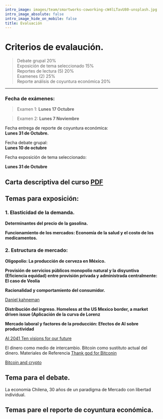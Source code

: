 ```yaml
---
intro_image: images/team/smartworks-coworking-cW4lLTavU80-unsplash.jpg
intro_image_absolute: false
intro_image_hide_on_mobile: false
title: Evaluación
---
```


# Criterios de evalaución.

> Debate grupal                                        20%    
> Exposición de tema seleccionado                      15%     
> Reportes  de lectura   (5)                           20%     
> Examenes      (2)                                    25%     
> Reporte  análisis de coyuntura económica             20%     

--------------------------------------------------------------------

### Fecha de exámenes: 

> Examen 1: **Lunes 17 Octubre**

> Examen 2: **Lunes 7 Noviembre**

Fecha entrega de reporte de coyuntura económica:  
**Lunes 31 de Octubre.**

Fecha debate grupal:  
**Lunes 10 de octubre**

Fecha exposición de tema seleccionado:

 **Lunes 31 de Octubre**


## Carta descriptiva del curso [PDF](https://drive.google.com/file/d/1vjQKptKxNeFDfN8-TYTYTiLL-CQegwLR/view?usp=sharing)


## Temas para exposición:

### 1. Elasticidad de la demanda.

**Determinantes del precio de la gasolina.**

**Funcionamiento de los mercados: Economía de la salud y el costo de los medicamentos.**

### 2. Estructura de mercado: 

**Oligopolio: La producción de cerveza en México.**

**Provisión de servicios públicos monopolio natural y la disyuntiva (Eficiencia equidad) entre provisión privada y administrada centralmente: El caso de Veolia**

**Racionalidad y comportamiento del consumidor.**

[Daniel kahneman ](https://www.uzh.ch/cmsssl/suz/dam/jcr:ffffffff-fad3-547b-ffff-ffffe54d58af/10.18_kahneman_tversky_81.pdf)

**Distribución del ingreso. Homeless at the US Mexico border, a market driven issue  (Aplicación de la curva de Lorenz**

**Mercado laboral y factores de la producción: Efectos de AI sobre productividad**  

[AI 2041 Ten visions for our future](https://drive.google.com/file/d/1Ow1DjyrV21YRIOmzSVl60aPGbrNJj3ef/view?usp=sharing)


El dinero como medio de intercambio. Bitcoin como sustituto actual del dinero.  Materiales de Referencia [Thank god for Bitconin](https://drive.google.com/file/d/16xCDFf9J5A2Vsur0rmqoGpH1DV-9oxss/view?usp=sharing)



[Bitcoin and crypto](file:///C:/Users/josel/Desktop/on/docencia/Semestre-2022-2/MAPDS/biblio/Applicaations/2020_micro_of%20crypto.pdf)

## Tema para el debate. 

La economia Chilena,  30 años de un paradigma de Mercado con libertad individual. 

## Temas pare el reporte de coyuntura económica. 

  
